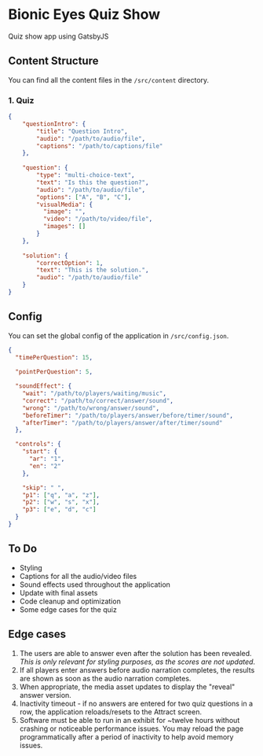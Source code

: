 # Bionic Eyes Quiz Show
Quiz show app using GatsbyJS

## Content Structure
You can find all the content files in the `/src/content` directory.
### 1. Quiz
```json
{
    "questionIntro": {
        "title": "Question Intro",
        "audio": "/path/to/audio/file",
        "captions": "/path/to/captions/file"
    },
    
    "question": {
        "type": "multi-choice-text", 
        "text": "Is this the question?",
        "audio": "/path/to/audio/file",
        "options": ["A", "B", "C"],
        "visualMedia": {
          "image": "",
          "video": "/path/to/video/file",
          "images": []
        }
    },
    
    "solution": {
        "correctOption": 1,
        "text": "This is the solution.",
        "audio": "/path/to/audio/file"
    }
}
```

## Config
You can set the global config of the application in `/src/config.json`.
```json
{
  "timePerQuestion": 15,
  
  "pointPerQuestion": 5,

  "soundEffect": {
    "wait": "/path/to/players/waiting/music",
    "correct": "/path/to/correct/answer/sound",
    "wrong": "/path/to/wrong/answer/sound",
    "beforeTimer": "/path/to/players/answer/before/timer/sound",
    "afterTimer": "/path/to/players/answer/after/timer/sound"
  },

  "controls": {
    "start": {
      "ar": "1",
      "en": "2"
    },

    "skip": " ",
    "p1": ["q", "a", "z"],
    "p2": ["w", "s", "x"],
    "p3": ["e", "d", "c"]
  }
}
```

## To Do
- Styling
- Captions for all the audio/video files
- Sound effects used throughout the application
- Update with final assets
- Code cleanup and optimization
- Some edge cases for the quiz

## Edge cases
1. The users are able to answer even after the solution has been revealed. *This is only relevant for styling purposes, as the scores are not updated*.
2. If all players enter answers before audio narration completes, the results are shown as soon as the audio narration completes.
3. When appropriate, the media asset updates to display the "reveal" answer version.
4. Inactivity timeout - if no answers are entered for two quiz questions in a row, the application reloads/resets to the Attract screen.
5. Software must be able to run in an exhibit for ~twelve hours without crashing or noticeable performance issues. You may reload the
page programmatically after a period of inactivity to help avoid memory issues.


